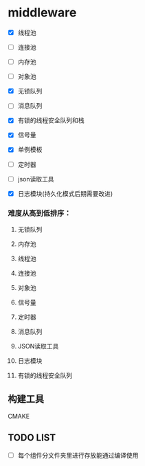 # middleware

- [x] 线程池

- [ ] 连接池

- [ ] 内存池

- [ ] 对象池

- [x] 无锁队列

- [ ] 消息队列

- [x] 有锁的线程安全队列和栈

- [x] 信号量

- [x] 单例模板

- [ ] 定时器

- [ ] json读取工具

- [x] 日志模块(持久化模式后期需要改进)



### 难度从高到低排序：

1. 无锁队列
2. 内存池

3. 线程池

4. 连接池

5. 对象池

6. 信号量

7. 定时器

8. 消息队列

9. JSON读取工具

10. 日志模块

11. 有锁的线程安全队列




## 构建工具

CMAKE





## TODO LIST

- [ ] 每个组件分文件夹里进行存放能通过编译使用
